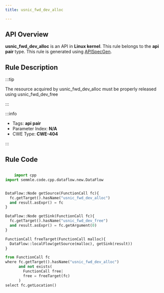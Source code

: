 ```yaml
---
title: usnic_fwd_dev_alloc

---
```



## API Overview
**usnic_fwd_dev_alloc** is an API in **Linux kernel**. This rule belongs to the **api pair** type. This rule is generated using [APISpecGen](../../tools/APISpecGen).
## Rule Description

:::tip

The resource acquired by usnic_fwd_dev_alloc must be properly released using usnic_fwd_dev_free

:::

:::info

- Tags: **api pair**
- Parameter Index: **N/A**
- CWE Type: **CWE-404**

:::

## Rule Code
```python

    import cpp
import semmle.code.cpp.dataflow.new.DataFlow


DataFlow::Node getSource(FunctionCall fc){
  fc.getTarget().hasName("usnic_fwd_dev_alloc")
  and result.asExpr() = fc
}

DataFlow::Node getSink(FunctionCall fc){
  fc.getTarget().hasName("usnic_fwd_dev_free")
  and result.asExpr() = fc.getArgument(0)
}

FunctionCall freeTarget(FunctionCall malloc){
  DataFlow::localFlow(getSource(malloc), getSink(result))
}

from FunctionCall fc
where fc.getTarget().hasName("usnic_fwd_dev_alloc")
      and not exists(
        FunctionCall free| 
        free = freeTarget(fc)
      )
select fc.getLocation()

    
```